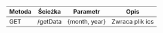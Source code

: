 | Metoda | Ścieżka                     | Parametr      | Opis                                                                   |
|--------|-----------------------------|---------------|------------------------------------------------------------------------|
| GET    | /getData                    | {month, year} | Zwraca plik ics                                                        |
